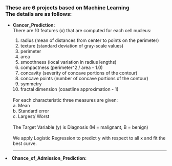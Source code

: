 <h3>These are 6 projects based on Machine Learning <br>
The details are as follows:</h3>
<ul>
  <li><b>Cancer_Prediction:</b></li>There are 10 features (x) that are computed for each cell nucleus:
<ol type='1'>
<li>radius (mean of distances from center to points on the perimeter)</li>
<li>texture (standard deviation of gray-scale values)</li>
<li>perimeter</li>
<li>area</li>
<li>smoothness (local variation in radius lengths)</li>
<li>compactness (perimeter^2 / area - 1.0)</li>
<li>concavity (severity of concave portions of the contour)</li>
<li>concave points (number of concave portions of the contour)</li>
<li>symmetry</li>
<li>fractal dimension (coastline approximation - 1)</li>
</ol><br>
For each characteristic three measures are given:<br>
a. Mean<br>
b. Standard error<br>
c. Largest/ Worst
  <br><br>The Target Variable (y) is Diagnosis (M = malignant, B = benign)
<br><br>We apply Logistic Regression to predict y with respect to all x and fit the best curve.
<hr>
</ul>
<li><b>Chance_of_Admission_Prediction:</b></li>
